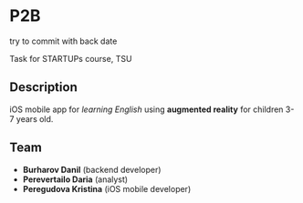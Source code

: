 # P2B

try to commit with back date

Task for STARTUPs course, TSU

## Description

iOS mobile app for *learning English* using **augmented reality** for children 3-7 years old.


## Team
- **Burharov Danil** (backend developer)
- **Perevertailo Daria** (analyst)
- **Peregudova Kristina** (iOS mobile developer)
